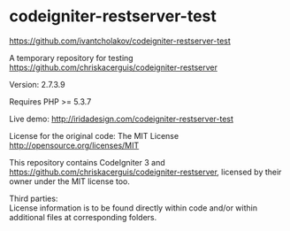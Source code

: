 # codeigniter-restserver-test

https://github.com/ivantcholakov/codeigniter-restserver-test

A temporary repository for testing https://github.com/chriskacerguis/codeigniter-restserver

Version: 2.7.3.9

Requires PHP >= 5.3.7

Live demo: http://iridadesign.com/codeigniter-restserver-test

License for the original code: The MIT License http://opensource.org/licenses/MIT

This repository contains CodeIgniter 3 and https://github.com/chriskacerguis/codeigniter-restserver, licensed by their owner under the MIT license too.

Third parties:  
License information is to be found directly within code and/or within additional files at corresponding folders.

